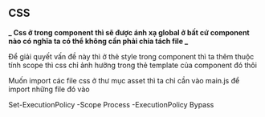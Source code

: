 ## CSS

**_ Css ở trong component thì sẽ được ánh xạ global ở bất cứ component nào có nghĩa ta có thể không cần phải chia tách file _**

Để giải quyết vấn đề này thì ở thẻ style trong component thì ta thêm thuộc tính scope thì css chỉ ảnh hưởng trong thẻ template của component đó thôi

Muốn import các file css ở thư mục asset thì ta chỉ cần vào main.js để import những file đó vào

Set-ExecutionPolicy -Scope Process -ExecutionPolicy Bypass

